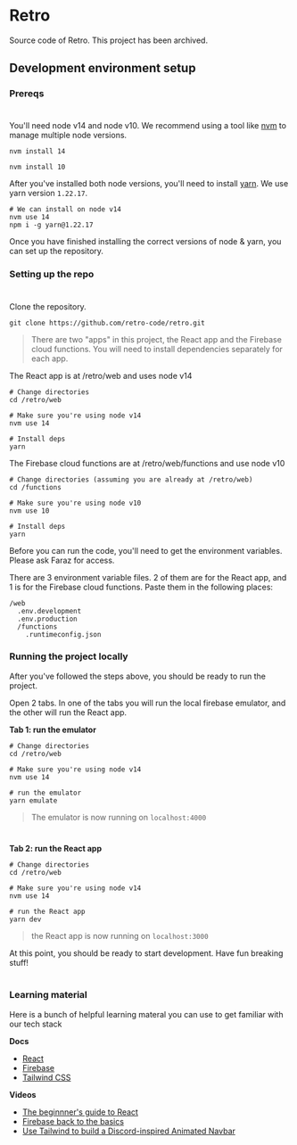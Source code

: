 # Retro

Source code of Retro. This project has been archived.

## Development environment setup

### Prereqs

#

You'll need node v14 and node v10. We recommend using a tool like [nvm](https://github.com/nvm-sh/nvm) to manage multiple node versions.

```
nvm install 14
```

```
nvm install 10
```

After you've installed both node versions, you'll need to install [yarn](https://classic.yarnpkg.com/en/). We use yarn version `1.22.17`.

```
# We can install on node v14
nvm use 14
npm i -g yarn@1.22.17
```

Once you have finished installing the correct versions of node & yarn, you can set up the repository.

### Setting up the repo

#

Clone the repository.

```
git clone https://github.com/retro-code/retro.git
```

> There are two "apps" in this project, the React app and the Firebase cloud functions. You will need to install dependencies separately for each app.

The React app is at /retro/web and uses node v14

```
# Change directories
cd /retro/web

# Make sure you're using node v14
nvm use 14

# Install deps
yarn
```

The Firebase cloud functions are at /retro/web/functions and use node v10

```
# Change directories (assuming you are already at /retro/web)
cd /functions

# Make sure you're using node v10
nvm use 10

# Install deps
yarn
```

Before you can run the code, you'll need to get the environment variables. Please ask Faraz for access.

There are 3 environment variable files. 2 of them are for the React app, and 1 is for the Firebase cloud functions. Paste them in the following places:

```
/web
  .env.development
  .env.production
  /functions
    .runtimeconfig.json
```

### Running the project locally

After you've followed the steps above, you should be ready to run the project.

Open 2 tabs. In one of the tabs you will run the local firebase emulator, and the other will run the React app.

**Tab 1: run the emulator**

```
# Change directories
cd /retro/web

# Make sure you're using node v14
nvm use 14

# run the emulator
yarn emulate
```

> The emulator is now running on `localhost:4000`

#

**Tab 2: run the React app**

```
# Change directories
cd /retro/web

# Make sure you're using node v14
nvm use 14

# run the React app
yarn dev
```

> the React app is now running on `localhost:3000`

At this point, you should be ready to start development. Have fun breaking stuff!

#

### Learning material

Here is a bunch of helpful learning materal you can use to get familiar with our tech stack

**Docs**

- [React](https://reactjs.org/docs/getting-started.html)
- [Firebase](https://firebase.google.com/docs)
- [Tailwind CSS](https://tailwindcss.com/)

**Videos**

- [The beginnner's guide to React](https://egghead.io/courses/the-beginner-s-guide-to-react)
- [Firebase back to the basics](https://www.youtube.com/watch?v=q5J5ho7YUhA)
- [Use Tailwind to build a Discord-inspired Animated Navbar](https://www.youtube.com/watch?v=pfaSUYaSgRo)
